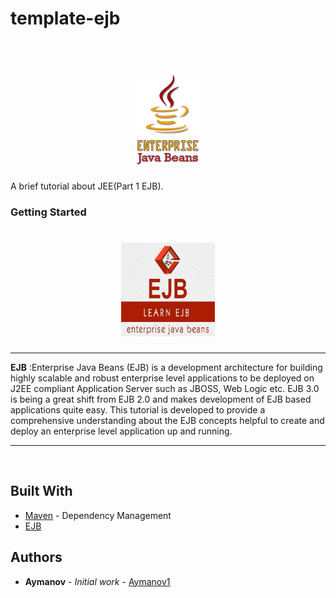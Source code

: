 # template-ejb
<h1 align="center">
  <br>
  <img src="jee.png"  height="144" width="100"/>
   
  </h1>
A brief tutorial about JEE(Part 1 EJB).

### Getting Started
  <h1 align="center" ><img src="ejb.jpg"  height="150" width="150"/> </h1>
  <hr>
  
**EJB** :Enterprise Java Beans (EJB) is a development architecture for building highly scalable and robust enterprise level applications to be deployed on J2EE compliant Application Server such as JBOSS, Web Logic etc. EJB 3.0 is being a great shift from EJB 2.0 and makes development of EJB based applications quite easy. This tutorial is developed to provide a comprehensive understanding about the EJB concepts helpful to create and deploy an enterprise level application up and running.
<hr>

<br>


## Built With

* [Maven](https://maven.apache.org/) - Dependency Management
* [EJB](https://www.tutorialspoint.com/ejb/) 


## Authors

* **Aymanov** - *Initial work* - [Aymanov1](https://github.com/Aymanov1)